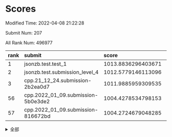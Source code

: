 # Scores

Modified Time: 2022-04-08 21:22:28

Submit Num: 207

All Rank Num: 496977

| rank |               submit               |       score        |       sigma        | pk_num |
| :--- | :--------------------------------- | :----------------- | :----------------- | :----- |
| 1    | jsonzb.test.test_1                 | 1013.8836296403671 | 0.8392519160165116 | 9596   |
| 2    | jsonzb.test.submission_level_4     | 1012.5779146113096 | 0.7826600600058519 | 9605   |
| 3    | cpp.21_12_24.submission-2b2ea0d7   | 1011.9885959309535 | 0.8097035210714919 | 9602   |
| 56   | cpp.2022_01_09.submission-5b0e3de2 | 1004.4278534798153 | 0.7179134409582077 | 9605   |
| 57   | cpp.2022_01_09.submission-816672bd | 1004.2724679048285 | 0.715999557157093  | 9604   |


<details>
<summary>全部</summary>

| rank |                 submit                 |       score        |       sigma        | pk_num |
| :--- | :------------------------------------- | :----------------- | :----------------- | :----- |
| 1    | jsonzb.test.test_1                     | 1013.8836296403671 | 0.8392519160165116 | 9596   |
| 2    | jsonzb.test.submission_level_4         | 1012.5779146113096 | 0.7826600600058519 | 9605   |
| 3    | cpp.21_12_24.submission-2b2ea0d7       | 1011.9885959309535 | 0.8097035210714919 | 9602   |
| 4    | gobigger.level_3.submission_level_3_27 | 1011.3278463908019 | 0.7586936466045376 | 9608   |
| 5    | gobigger.level_3.submission_level_3_36 | 1011.278897962965  | 0.7823142377423434 | 9600   |
| 6    | gobigger.level_3.submission_level_3_30 | 1011.1226060196483 | 0.7787082994999966 | 9600   |
| 7    | gobigger.level_3.submission_level_3_3  | 1011.0889187937079 | 0.7561727450159755 | 9602   |
| 8    | gobigger.level_3.submission_level_3_47 | 1011.0025425225856 | 0.7825627219147206 | 9604   |
| 9    | gobigger.level_3.submission_level_3_46 | 1010.9793895130645 | 0.7762589309834158 | 9600   |
| 10   | gobigger.level_3.submission_level_3_42 | 1010.8502274643233 | 0.7901012910590449 | 9604   |
| 11   | gobigger.level_3.submission_level_3_1  | 1010.5414900437054 | 0.7927814301336253 | 9609   |
| 12   | gobigger.level_3.submission_level_3_45 | 1010.4989523868308 | 0.7620431287740255 | 9605   |
| 13   | gobigger.level_3.submission_level_3_5  | 1010.4517708240767 | 0.7606308641456749 | 9598   |
| 14   | gobigger.level_3.submission_level_3_33 | 1010.4461772834262 | 0.7760955372985185 | 9604   |
| 15   | gobigger.level_3.submission_level_3_34 | 1010.2644167626449 | 0.755046972783034  | 9606   |
| 16   | gobigger.level_3.submission_level_3_28 | 1010.2523846977606 | 0.7600734129814742 | 9607   |
| 17   | gobigger.level_3.submission_level_3_2  | 1010.243993524098  | 0.7667206126114556 | 9605   |
| 18   | gobigger.level_3.submission_level_3_41 | 1010.2155375689787 | 0.7525539572381348 | 9607   |
| 19   | gobigger.level_3.submission_level_3_9  | 1010.1797177730647 | 0.7533555390750677 | 9604   |
| 20   | gobigger.level_3.submission_level_3_10 | 1010.174186516486  | 0.7463401489739727 | 9603   |
| 21   | gobigger.level_3.submission_level_3_37 | 1010.1533500478632 | 0.7577472969205352 | 9609   |
| 22   | gobigger.level_3.submission_level_3_15 | 1010.1463911652478 | 0.7926591339700597 | 9607   |
| 23   | gobigger.level_3.submission_level_3_23 | 1010.1334250103592 | 0.7733704877535029 | 9605   |
| 24   | gobigger.level_3.submission_level_3_19 | 1010.041835072164  | 0.7637399329858348 | 9604   |
| 25   | gobigger.level_3.submission_level_3_49 | 1009.9800275572086 | 0.7566931909035753 | 9609   |
| 26   | gobigger.level_3.submission_level_3_32 | 1009.9782093021897 | 0.761836891614006  | 9608   |
| 27   | gobigger.level_3.submission_level_3_40 | 1009.9732453427025 | 0.7691958319869271 | 9603   |
| 28   | gobigger.level_3.submission_level_3_12 | 1009.954686711521  | 0.7577672212274527 | 9604   |
| 29   | gobigger.level_3.submission_level_3_18 | 1009.9157580504459 | 0.7483675626296443 | 9598   |
| 30   | gobigger.level_3.submission_level_3_26 | 1009.8818396940908 | 0.7551459729184097 | 9608   |
| 31   | gobigger.level_3.submission_level_3_16 | 1009.8548457911248 | 0.741198579824507  | 9605   |
| 32   | gobigger.level_3.submission_level_3_22 | 1009.785032993853  | 0.7488793369554744 | 9595   |
| 33   | gobigger.level_3.submission_level_3_44 | 1009.7104079222031 | 0.7605895537119445 | 9604   |
| 34   | gobigger.level_3.submission_level_3_43 | 1009.6862644779534 | 0.7535640315191555 | 9609   |
| 35   | gobigger.level_3.submission_level_3_24 | 1009.5876532850078 | 0.7493043800485781 | 9605   |
| 36   | gobigger.level_3.submission_level_3_25 | 1009.5770790173923 | 0.75584969030698   | 9603   |
| 37   | gobigger.level_3.submission_level_3_14 | 1009.4782166796721 | 0.7412333363078477 | 9605   |
| 38   | gobigger.level_3.submission_level_3_35 | 1009.4528437197067 | 0.7360732278281081 | 9601   |
| 39   | gobigger.level_3.submission_level_3_31 | 1009.4482718816237 | 0.7864059410464458 | 9608   |
| 40   | gobigger.level_3.submission_level_3_48 | 1009.4331562253071 | 0.7470959001863843 | 9606   |
| 41   | gobigger.level_3.submission_level_3_4  | 1009.3468334390155 | 0.7792770889799655 | 9608   |
| 42   | gobigger.level_3.submission_level_3_38 | 1009.3387658819929 | 0.7592467653091084 | 9606   |
| 43   | gobigger.level_3.submission_level_3_0  | 1009.2706218362993 | 0.7571662762830221 | 9604   |
| 44   | gobigger.level_3.submission_level_3_13 | 1009.2480175043553 | 0.7642130035773794 | 9602   |
| 45   | gobigger.level_3.submission_level_3_29 | 1009.2093834839594 | 0.7581341619540026 | 9608   |
| 46   | gobigger.level_3.submission_level_3_20 | 1009.0974420913062 | 0.7377661906738016 | 9600   |
| 47   | gobigger.level_3.submission_level_3_6  | 1009.0897899257284 | 0.7519299861841355 | 9605   |
| 48   | gobigger.level_3.submission_level_3_39 | 1009.0834043196056 | 0.753169433896929  | 9604   |
| 49   | gobigger.level_3.submission_level_3_7  | 1008.947218553817  | 0.7617112722213865 | 9603   |
| 50   | gobigger.level_3.submission_level_3_11 | 1008.9288258065595 | 0.7485970483173456 | 9604   |
| 51   | gobigger.level_3.submission_level_3_21 | 1008.8789180000541 | 0.747588636154325  | 9608   |
| 52   | gobigger.level_3.submission_level_3_17 | 1008.5054712364941 | 0.7266718310881269 | 9603   |
| 53   | gobigger.level_3.submission_level_3_8  | 1008.4841391737899 | 0.7465814151378962 | 9605   |
| 54   | gobigger.level_1.submission_level_1_17 | 1004.48664073421   | 0.7182594363492751 | 9597   |
| 55   | gobigger.level_1.submission_level_1_10 | 1004.4687175739133 | 0.7148734834772359 | 9603   |
| 56   | cpp.2022_01_09.submission-5b0e3de2     | 1004.4278534798153 | 0.7179134409582077 | 9605   |
| 57   | cpp.2022_01_09.submission-816672bd     | 1004.2724679048285 | 0.715999557157093  | 9604   |
| 58   | gobigger.level_1.submission_level_1_28 | 1004.2390557263784 | 0.7082478500125793 | 9603   |
| 59   | gobigger.level_1.submission_level_1_22 | 1004.2206981191313 | 0.7297950217121442 | 9607   |
| 60   | gobigger.level_1.submission_level_1_2  | 1004.1997647892837 | 0.7354876415216987 | 9605   |
| 61   | gobigger.level_1.submission_level_1_45 | 1004.1396064275751 | 0.7205660530075002 | 9609   |
| 62   | gobigger.level_1.submission_level_1_12 | 1004.0441548304318 | 0.7169800127950847 | 9596   |
| 63   | gobigger.level_1.submission_level_1_40 | 1004.0397558093749 | 0.7164832285497204 | 9601   |
| 64   | gobigger.level_1.submission_level_1_37 | 1004.0371799866948 | 0.723645034374204  | 9601   |
| 65   | gobigger.level_1.submission_level_1_30 | 1004.0309295195696 | 0.7239115143939526 | 9607   |
| 66   | gobigger.level_1.submission_level_1_33 | 1003.9787478653687 | 0.7156850902314386 | 9596   |
| 67   | gobigger.level_1.submission_level_1_7  | 1003.9212625155377 | 0.7268647351917868 | 9604   |
| 68   | gobigger.level_1.submission_level_1_29 | 1003.9196635245021 | 0.7154480311032698 | 9607   |
| 69   | gobigger.level_1.submission_level_1_15 | 1003.8209927708548 | 0.7101385656207136 | 9605   |
| 70   | gobigger.level_1.submission_level_1_34 | 1003.8035705234767 | 0.7081916518633692 | 9608   |
| 71   | gobigger.level_1.submission_level_1_11 | 1003.6535423363696 | 0.6985157760535728 | 9609   |
| 72   | gobigger.level_1.submission_level_1_32 | 1003.6296475684187 | 0.7279925606304252 | 9602   |
| 73   | gobigger.level_1.submission_level_1_47 | 1003.6230301162047 | 0.726062176220402  | 9605   |
| 74   | gobigger.level_1.submission_level_1_18 | 1003.6083549529521 | 0.7181940052652653 | 9601   |
| 75   | gobigger.level_1.submission_level_1_23 | 1003.5577953936601 | 0.7180809698618879 | 9606   |
| 76   | gobigger.level_1.submission_level_1_41 | 1003.4318982005562 | 0.7119382143026497 | 9600   |
| 77   | gobigger.level_1.submission_level_1_49 | 1003.4311767082102 | 0.7144454654988208 | 9593   |
| 78   | gobigger.level_1.submission_level_1_31 | 1003.4227397715091 | 0.7122433446564503 | 9601   |
| 79   | gobigger.level_1.submission_level_1_4  | 1003.3130570761401 | 0.723740239750476  | 9607   |
| 80   | gobigger.level_1.submission_level_1_48 | 1003.3036770397231 | 0.7194734840084435 | 9607   |
| 81   | gobigger.level_1.submission_level_1_16 | 1003.245772455709  | 0.7062234335967049 | 9601   |
| 82   | gobigger.level_1.submission_level_1_35 | 1003.2449513289035 | 0.7237308065269975 | 9610   |
| 83   | gobigger.level_1.submission_level_1_43 | 1003.2124599659732 | 0.703019332904738  | 9605   |
| 84   | gobigger.level_1.submission_level_1_25 | 1003.1989290277123 | 0.7093460972049649 | 9601   |
| 85   | gobigger.level_1.submission_level_1_20 | 1003.1264692654496 | 0.7249918943006657 | 9601   |
| 86   | gobigger.level_1.submission_level_1_0  | 1003.0458025523499 | 0.7130472449218259 | 9603   |
| 87   | gobigger.level_1.submission_level_1_14 | 1003.0222718183129 | 0.7116963434453341 | 9607   |
| 88   | gobigger.level_1.submission_level_1_19 | 1002.9217927963488 | 0.7092729207412772 | 9604   |
| 89   | gobigger.level_1.submission_level_1_9  | 1002.8932517134498 | 0.7106389084538972 | 9601   |
| 90   | gobigger.level_1.submission_level_1_8  | 1002.8723800869337 | 0.7128273634697985 | 9596   |
| 91   | gobigger.level_1.submission_level_1_5  | 1002.8435014112692 | 0.7082924712751026 | 9603   |
| 92   | gobigger.level_1.submission_level_1_39 | 1002.7676275043597 | 0.7037390291128857 | 9606   |
| 93   | gobigger.level_1.submission_level_1_3  | 1002.7298127630089 | 0.7067467026100277 | 9603   |
| 94   | gobigger.level_1.submission_level_1_44 | 1002.7232405309036 | 0.7135043526158044 | 9602   |
| 95   | gobigger.level_1.submission_level_1_6  | 1002.7214234384228 | 0.7069753939296057 | 9603   |
| 96   | gobigger.level_1.submission_level_1_38 | 1002.7188059840157 | 0.719450900618307  | 9602   |
| 97   | gobigger.level_1.submission_level_1_26 | 1002.695357965062  | 0.706688324954283  | 9609   |
| 98   | gobigger.level_1.submission_level_1_46 | 1002.6868373800667 | 0.7072874675693374 | 9604   |
| 99   | gobigger.level_1.submission_level_1_42 | 1002.4570257981205 | 0.7014749126496863 | 9602   |
| 100  | gobigger.level_1.submission_level_1_13 | 1002.1234897012876 | 0.7133513212869257 | 9606   |
| 101  | gobigger.level_1.submission_level_1_21 | 1002.1089367698828 | 0.7056518672705168 | 9600   |
| 102  | gobigger.level_1.submission_level_1_1  | 1002.0850274853227 | 0.7129674845799476 | 9603   |
| 103  | gobigger.level_1.submission_level_1_36 | 1001.9634822629299 | 0.7105503172664208 | 9606   |
| 104  | gobigger.level_1.submission_level_1_27 | 1001.8461308823912 | 0.7123870915300544 | 9606   |
| 105  | gobigger.level_1.submission_level_1_24 | 1001.0915311736663 | 0.7096292079042281 | 9595   |
| 106  | gobigger.random.submission_random_26   | 997.8829769085801  | 0.6982764428113691 | 9605   |
| 107  | gobigger.random.submission_random_10   | 997.7071766995119  | 0.70668306777553   | 9607   |
| 108  | gobigger.random.submission_random_17   | 997.1892505622287  | 0.7019556388668644 | 9602   |
| 109  | gobigger.random.submission_random_25   | 997.1800336708178  | 0.701068970439024  | 9607   |
| 110  | gobigger.random.submission_random_15   | 997.1256030076493  | 0.7130538792037983 | 9607   |
| 111  | gobigger.random.submission_random_35   | 996.9796579777166  | 0.7017807033520543 | 9600   |
| 112  | gobigger.random.submission_random_49   | 996.682748324894   | 0.7051451538787504 | 9604   |
| 113  | gobigger.random.submission_random_13   | 996.6209619317395  | 0.7173838427143627 | 9602   |
| 114  | gobigger.random.submission_random_41   | 996.5769762627245  | 0.7062319126700444 | 9600   |
| 115  | gobigger.random.submission_random_34   | 996.550667533405   | 0.7147514081603744 | 9605   |
| 116  | gobigger.random.submission_random_46   | 996.4182858208956  | 0.7098207440158358 | 9603   |
| 117  | gobigger.random.submission_random_42   | 996.4137673510821  | 0.7143956960846258 | 9599   |
| 118  | gobigger.random.submission_random_28   | 996.3801593083524  | 0.7140891703227803 | 9600   |
| 119  | gobigger.random.submission_random_1    | 996.3761236685332  | 0.7093339779162017 | 9605   |
| 120  | gobigger.random.submission_random_4    | 996.3741755633025  | 0.7083546635296988 | 9601   |
| 121  | gobigger.random.submission_random_32   | 996.3112221943991  | 0.6962219014912342 | 9606   |
| 122  | gobigger.random.submission_random_44   | 996.2994404328429  | 0.703250031647202  | 9601   |
| 123  | gobigger.random.submission_random_22   | 996.2074800454991  | 0.7167264521384675 | 9599   |
| 124  | gobigger.random.submission_random_20   | 996.0887124209004  | 0.7117520573477144 | 9608   |
| 125  | gobigger.random.submission_random_31   | 996.074470271921   | 0.7315696223903987 | 9604   |
| 126  | gobigger.random.submission_random_3    | 996.0563385413012  | 0.7222108890039125 | 9604   |
| 127  | gobigger.random.submission_random_40   | 996.0347138462666  | 0.7153220811693958 | 9606   |
| 128  | gobigger.random.submission_random_18   | 995.9643921305322  | 0.714792147049251  | 9603   |
| 129  | gobigger.random.submission_random_43   | 995.9583553977862  | 0.7186306663377475 | 9603   |
| 130  | gobigger.random.submission_random_7    | 995.9369113465121  | 0.7189937793011333 | 9602   |
| 131  | gobigger.random.submission_random_9    | 995.8866749607347  | 0.7203132887755487 | 9603   |
| 132  | gobigger.random.submission_random_39   | 995.8851041444842  | 0.711055173808145  | 9604   |
| 133  | gobigger.random.submission_random_47   | 995.8511195219198  | 0.7090512326606186 | 9605   |
| 134  | gobigger.random.submission_random_8    | 995.8475951546139  | 0.7138010777032989 | 9601   |
| 135  | gobigger.random.submission_random_6    | 995.8279788574542  | 0.6954732533998529 | 9607   |
| 136  | gobigger.random.submission_random_11   | 995.7601586476185  | 0.7154922091602439 | 9608   |
| 137  | gobigger.random.submission_random_12   | 995.7314631192338  | 0.7196722869425984 | 9603   |
| 138  | gobigger.random.submission_random_23   | 995.7244870172025  | 0.7164887247472808 | 9599   |
| 139  | gobigger.random.submission_random_36   | 995.6316981263521  | 0.7035506453552772 | 9601   |
| 140  | gobigger.random.submission_random_29   | 995.6177018380386  | 0.7092624958411365 | 9604   |
| 141  | gobigger.random.submission_random_2    | 995.5438793081051  | 0.7112213685950833 | 9600   |
| 142  | gobigger.random.submission_random_14   | 995.507105927419   | 0.7245089756027752 | 9601   |
| 143  | gobigger.random.submission_random_21   | 995.4664362111358  | 0.7075718771837548 | 9603   |
| 144  | gobigger.random.submission_random_19   | 995.4627699490762  | 0.7054142937579736 | 9599   |
| 145  | gobigger.random.submission_random_0    | 995.452476727748   | 0.7048417562484657 | 9603   |
| 146  | gobigger.random.submission_random_45   | 995.4346998487301  | 0.709871009884241  | 9600   |
| 147  | gobigger.random.submission_random_5    | 995.3864689554215  | 0.7089897158834935 | 9605   |
| 148  | gobigger.random.submission_random_16   | 995.2545590638108  | 0.7201628341440358 | 9605   |
| 149  | gobigger.random.submission_random_37   | 995.2491681874801  | 0.7309026890044016 | 9608   |
| 150  | gobigger.random.submission_random_27   | 994.9343755408379  | 0.7166125780364758 | 9604   |
| 151  | gobigger.random.submission_random_33   | 994.879967544954   | 0.7258815358678131 | 9601   |
| 152  | gobigger.random.submission_random_30   | 994.8730719630438  | 0.7216580980977176 | 9602   |
| 153  | gobigger.random.submission_random_24   | 994.8729660196046  | 0.7053594545710443 | 9604   |
| 154  | gobigger.level_2.submission_level_2_42 | 994.6998143519768  | 0.7397322059239918 | 9599   |
| 155  | gobigger.random.submission_random_48   | 994.5666370468924  | 0.7247668917483678 | 9607   |
| 156  | gobigger.random.submission_random_38   | 994.4864071035994  | 0.7188402177027463 | 9606   |
| 157  | gobigger.level_2.submission_level_2_20 | 994.4386531278798  | 0.7252883896124501 | 9600   |
| 158  | gobigger.level_2.submission_level_2_19 | 994.1753862595879  | 0.7268762687761514 | 9599   |
| 159  | gobigger.level_2.submission_level_2_3  | 994.028342600234   | 0.7375750010732559 | 9606   |
| 160  | gobigger.level_2.submission_level_2_18 | 993.8118150170911  | 0.7439398520677017 | 9600   |
| 161  | gobigger.level_2.submission_level_2_24 | 993.5682662555301  | 0.7422274541915667 | 9602   |
| 162  | gobigger.level_2.submission_level_2_1  | 993.4946104809198  | 0.7317692292308    | 9602   |
| 163  | gobigger.level_2.submission_level_2_43 | 993.3930821876733  | 0.7510052930524862 | 9602   |
| 164  | gobigger.level_2.submission_level_2_33 | 993.3293060437546  | 0.7308985069292547 | 9608   |
| 165  | gobigger.level_2.submission_level_2_4  | 993.3033778741816  | 0.7369480718092807 | 9600   |
| 166  | gobigger.level_2.submission_level_2_15 | 993.2544757158964  | 0.7372978979940731 | 9608   |
| 167  | gobigger.level_2.submission_level_2_21 | 993.1384271793324  | 0.7362794644180921 | 9602   |
| 168  | gobigger.level_2.submission_level_2_10 | 993.1172453897908  | 0.7280066314294953 | 9607   |
| 169  | gobigger.level_2.submission_level_2_23 | 993.0877216039912  | 0.7619539068267837 | 9606   |
| 170  | gobigger.level_2.submission_level_2_44 | 993.0681393444385  | 0.7260357155711383 | 9607   |
| 171  | gobigger.level_2.submission_level_2_31 | 993.0462115748481  | 0.7597482644095682 | 9603   |
| 172  | gobigger.level_2.submission_level_2_47 | 992.9372436103758  | 0.7358558202930148 | 9605   |
| 173  | gobigger.level_2.submission_level_2_12 | 992.9150614364953  | 0.7406304320157249 | 9607   |
| 174  | gobigger.level_2.submission_level_2_7  | 992.8717941111837  | 0.7658585923706791 | 9600   |
| 175  | gobigger.level_2.submission_level_2_29 | 992.8517346156902  | 0.7401428407396047 | 9599   |
| 176  | gobigger.level_2.submission_level_2_37 | 992.8438719381497  | 0.7679556885981573 | 9600   |
| 177  | gobigger.level_2.submission_level_2_0  | 992.7505974078967  | 0.7537240042408492 | 9600   |
| 178  | gobigger.level_2.submission_level_2_13 | 992.7164327116776  | 0.7368927433162872 | 9603   |
| 179  | gobigger.level_2.submission_level_2_16 | 992.6847238873406  | 0.7412798284467321 | 9602   |
| 180  | gobigger.level_2.submission_level_2_11 | 992.5817185334565  | 0.7284275742479712 | 9600   |
| 181  | gobigger.level_2.submission_level_2_32 | 992.4122556931121  | 0.7583628237177582 | 9606   |
| 182  | gobigger.level_2.submission_level_2_6  | 992.3169242614588  | 0.7631340460398034 | 9600   |
| 183  | gobigger.level_2.submission_level_2_48 | 992.2848036670151  | 0.7536277377036531 | 9603   |
| 184  | gobigger.level_2.submission_level_2_35 | 992.1677865302313  | 0.734324603104626  | 9603   |
| 185  | gobigger.level_2.submission_level_2_26 | 992.1636192720346  | 0.7467574770377358 | 9604   |
| 186  | gobigger.level_2.submission_level_2_27 | 992.1223447925605  | 0.7527370638012325 | 9606   |
| 187  | gobigger.level_2.submission_level_2_41 | 992.1204796574424  | 0.7462728894053897 | 9606   |
| 188  | gobigger.level_2.submission_level_2_9  | 992.079664986436   | 0.7537621759251907 | 9598   |
| 189  | gobigger.level_2.submission_level_2_14 | 992.0753680903365  | 0.7434518022022332 | 9600   |
| 190  | gobigger.level_2.submission_level_2_36 | 992.0209160400361  | 0.7443137424773864 | 9601   |
| 191  | gobigger.level_2.submission_level_2_5  | 991.9030843998894  | 0.7483878915493409 | 9604   |
| 192  | gobigger.level_2.submission_level_2_39 | 991.8793659419289  | 0.7519990560739529 | 9599   |
| 193  | gobigger.level_2.submission_level_2_40 | 991.6187815820039  | 0.7567674231384198 | 9610   |
| 194  | gobigger.level_2.submission_level_2_46 | 991.3321540139842  | 0.7539901276960529 | 9603   |
| 195  | gobigger.level_2.submission_level_2_17 | 991.3038674953053  | 0.7362243112395167 | 9601   |
| 196  | gobigger.level_2.submission_level_2_25 | 991.1798474713902  | 0.734166033448921  | 9604   |
| 197  | gobigger.level_2.submission_level_2_8  | 991.1037483648292  | 0.755094391122453  | 9602   |
| 198  | gobigger.level_2.submission_level_2_45 | 991.0663899026413  | 0.7500152278524072 | 9604   |
| 199  | gobigger.level_2.submission_level_2_22 | 991.002500874299   | 0.7647676549238439 | 9599   |
| 200  | gobigger.level_2.submission_level_2_38 | 990.9761504091059  | 0.7726856998881287 | 9606   |
| 201  | gobigger.level_2.submission_level_2_34 | 990.8689681001044  | 0.7420185101127377 | 9606   |
| 202  | gobigger.level_2.submission_level_2_2  | 990.8204387379724  | 0.7543301595478549 | 9603   |
| 203  | gobigger.level_2.submission_level_2_28 | 990.6428500637779  | 0.7636638183845013 | 9599   |
| 204  | gobigger.level_2.submission_level_2_49 | 990.3557037576085  | 0.7772726919547271 | 9605   |
| 205  | gobigger.level_2.submission_level_2_30 | 990.2397110196173  | 0.777392797036806  | 9600   |
| 206  | gobigger.none.submission_none_0        | 976.6216369702751  | 1.3894303587999937 | 9606   |
| 207  | gobigger.none.submission_none_1        | 976.3437534573629  | 1.3948140753325151 | 9607   |

</details>